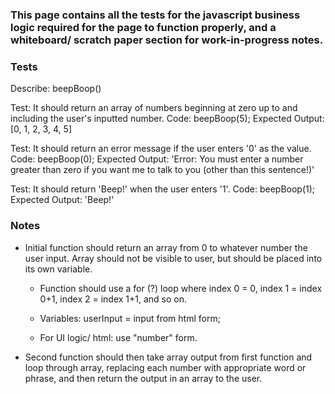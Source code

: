 ### This page contains all the tests for the javascript business logic required for the page to function properly, and a whiteboard/ scratch paper section for work-in-progress notes.

### Tests

Describe: beepBoop()

Test: It should return an array of numbers beginning at zero up to and including the user's inputted number.
Code: beepBoop(5);
Expected Output: [0, 1, 2, 3, 4, 5]

Test: It should return an error message if the user enters '0' as the value.
Code: beepBoop(0);
Expected Output: 'Error: You must enter a number greater than zero if you want me to talk to you (other than this sentence!)'

Test: It should return 'Beep!' when the user enters '1'.
Code: beepBoop(1);
Expected Output: 'Beep!'



### Notes

- Initial function should return an array from 0 to whatever number the user input. Array should not be visible to user, but should be placed into its own variable.
    - Function should use a for (?) loop where index 0 = 0, index 1 = index 0+1, index 2 = index 1+1, and so on.
    - Variables: userInput = input from html form;




    - For UI logic/ html: use "number" form.

- Second function should then take array output from first function and loop through array, replacing each number with appropriate word or phrase, and then return the output in an array to the user.